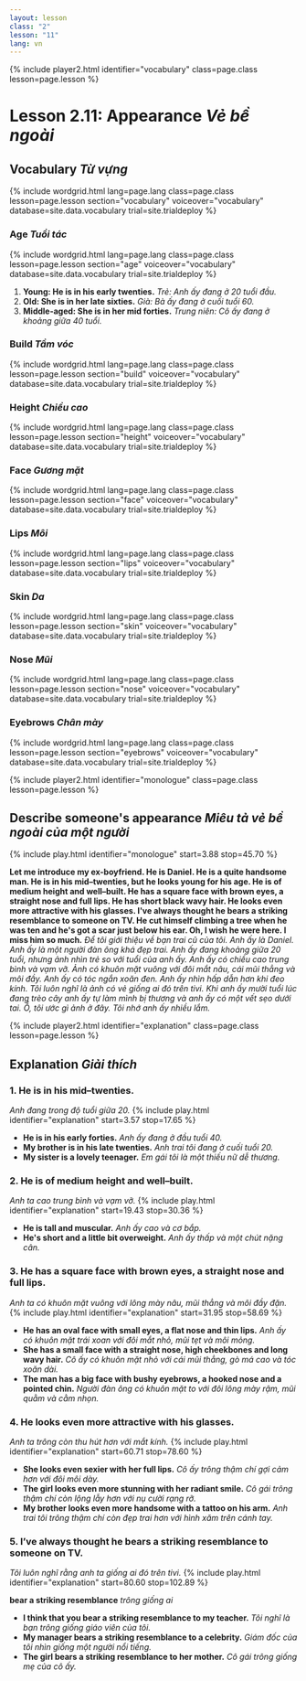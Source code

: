 ```yaml
---
layout: lesson
class: "2"
lesson: "11"
lang: vn
---
```


{% include player2.html identifier="vocabulary" class=page.class lesson=page.lesson %}
# Lesson 2.11: Appearance *Vẻ bề ngoài*  


## Vocabulary *Từ vựng*

{% include wordgrid.html lang=page.lang
		class=page.class 
		lesson=page.lesson 
		section="vocabulary"
		voiceover="vocabulary"
		database=site.data.vocabulary 
		trial=site.trialdeploy %}


### Age *Tuổi tác*

{% include wordgrid.html lang=page.lang
		class=page.class 
		lesson=page.lesson 
		section="age"
		voiceover="vocabulary"
		database=site.data.vocabulary 
		trial=site.trialdeploy %}


1. **Young: He is in his early twenties.**  *Trẻ: Anh ấy đang ở 20 tuổi đầu.*
2. **Old: She is in her late sixties.**  *Già: Bà ấy đang ở cuối tuổi 60.*
3. **Middle-aged: She is in her mid forties.**  *Trung niên: Cô ấy đang ở khoảng giữa 40 tuổi.*

### Build *Tầm vóc* 

{% include wordgrid.html lang=page.lang
		class=page.class 
		lesson=page.lesson 
		section="build"
		voiceover="vocabulary"
		database=site.data.vocabulary 
		trial=site.trialdeploy %}



### Height *Chiều cao*

{% include wordgrid.html lang=page.lang
		class=page.class 
		lesson=page.lesson 
		section="height"
		voiceover="vocabulary"
		database=site.data.vocabulary 
		trial=site.trialdeploy %}


### Face *Gương mặt*

{% include wordgrid.html lang=page.lang
		class=page.class 
		lesson=page.lesson 
		section="face"
		voiceover="vocabulary"
		database=site.data.vocabulary 
		trial=site.trialdeploy %}


### Lips *Môi*

{% include wordgrid.html lang=page.lang
		class=page.class 
		lesson=page.lesson 
		section="lips"
		voiceover="vocabulary"
		database=site.data.vocabulary 
		trial=site.trialdeploy %}



### Skin *Da*

{% include wordgrid.html lang=page.lang
		class=page.class 
		lesson=page.lesson 
		section="skin"
		voiceover="vocabulary"
		database=site.data.vocabulary 
		trial=site.trialdeploy %}



### Nose *Mũi*

{% include wordgrid.html lang=page.lang
		class=page.class 
		lesson=page.lesson 
		section="nose"
		voiceover="vocabulary"
		database=site.data.vocabulary 
		trial=site.trialdeploy %}


### Eyebrows *Chân mày*

{% include wordgrid.html lang=page.lang
		class=page.class 
		lesson=page.lesson 
		section="eyebrows"
		voiceover="vocabulary"
		database=site.data.vocabulary 
		trial=site.trialdeploy %}



 


{% include player2.html identifier="monologue" class=page.class lesson=page.lesson %}
## Describe someone's appearance *Miêu tả vẻ bề ngoài của một người*
{% include play.html identifier="monologue" start=3.88 stop=45.70 %}

**Let me introduce my ex-boyfriend. He is Daniel. He is a quite handsome man. He is in his mid–twenties, but he looks young for his age. He is of medium height and well–built. He has a square face with brown eyes, a straight nose and full lips. He has short black wavy hair. He looks even more attractive with his glasses. I've always thought he bears a striking resemblance to someone on TV. He cut himself climbing a tree when he was ten and he's got a scar just below his ear. Oh, I wish he were here. I miss him so much.**
*Để tôi giới thiệu về bạn trai cũ của tôi. Anh ấy là Daniel. Anh ấy là một người đàn ông khá đẹp trai. Anh ấy đang khoảng giữa 20 tuổi, nhưng ảnh nhìn trẻ so với tuổi của anh ấy. Anh ấy có chiều cao trung bình và vạm vỡ. Ảnh có khuôn mặt vuông với đôi mắt nâu, cái mũi thẳng và môi đầy. Anh ấy có tóc ngắn xoăn đen. Anh ấy nhìn hấp dẫn hơn khi đeo kính. Tôi luôn nghĩ là ảnh có vẻ giống ai đó trên tivi. Khi anh ấy mười tuổi lúc đang trèo cây anh ấy tự làm mình bị thương và anh ấy có một vết sẹo dưới tai. Ồ, tôi ước gì ảnh ở đây. Tôi nhớ anh ấy nhiều lắm.* 



{% include player2.html identifier="explanation" class=page.class lesson=page.lesson %}
## Explanation *Giải thích*


### 1. He is in his mid–twenties.
*Anh đang trong độ tuổi giữa 20.*
{% include play.html identifier="explanation" start=3.57 stop=17.65 %}

- **He is in his early forties.**  *Anh ấy đang ở đầu tuổi 40.*
- **My brother is in his late twenties.**  *Anh trai tôi đang ở cuối tuổi 20.*
- **My sister is a lovely teenager.**  *Em gái tôi là một thiếu nữ dễ thương.*


### 2. He is of medium height and well–built.
*Anh ta cao trung bình và vạm vỡ.*
{% include play.html identifier="explanation" start=19.43 stop=30.36 %}

- **He is tall and muscular.**  *Anh ấy cao và cơ bắp.*
- **He's short and a little bit overweight.**  *Anh ấy thấp và một chút nặng cân.*

### 3. He has a square face with brown eyes, a straight nose and full lips.
*Anh ta có khuôn mặt vuông với lông mày nâu, mũi thẳng và môi đầy đặn.*
{% include play.html identifier="explanation" start=31.95 stop=58.69 %}

- **He has an oval face with small eyes, a flat nose and thin lips.**  *Anh ấy có khuôn mặt trái xoan với đôi mắt nhỏ, mũi tẹt và môi mỏng.*
- **She has a small face with a straight nose, high cheekbones and long wavy hair.**  *Cô ấy có khuôn mặt nhỏ với cái mũi thẳng, gò má cao và tóc xoăn dài.*
- **The man has a big face with bushy eyebrows, a hooked nose and a pointed chin.**  *Người đàn ông có khuôn mặt to với đôi lông mày rậm, mũi quằm và cằm nhọn.*

### 4. He looks even more attractive with his glasses. 
*Anh ta trông còn thu hút hơn với mắt kính.*
{% include play.html identifier="explanation" start=60.71 stop=78.60 %}

- **She looks even sexier with her full lips.**  *Cô ấy trông thậm chí gợi cảm hơn với đôi môi dày.*
- **The girl looks even more stunning with her radiant smile.**  *Cô gái trông thậm chí còn lộng lẫy hơn với nụ cười rạng rỡ.*
- **My brother looks even more handsome with a tattoo on his arm.**  *Anh trai tôi trông thậm chí còn đẹp trai hơn với hình xăm trên cánh tay.*

### 5.  I’ve always thought he bears a striking resemblance to someone on TV.
*Tôi luôn nghĩ rằng anh ta giống ai đó trên tivi.*
{% include play.html identifier="explanation" start=80.60 stop=102.89 %}

**bear a striking resemblance**  *trông giống ai*

- **I think that you bear a striking resemblance to my teacher.**  *Tôi nghĩ là bạn trông giống giáo viên của tôi.*
- **My manager bears a striking resemblance to a celebrity.**  *Giám đốc của tôi nhìn giống một người nổi tiếng.*
- **The girl bears a striking resemblance to her mother.**  *Cô gái trông giống mẹ của cô ấy.*
 
